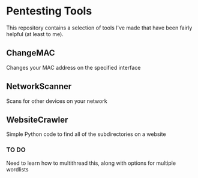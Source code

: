 # Pentesting Tools

This repository contains a selection of tools I've made that have been fairly helpful (at least to me).

## ChangeMAC

Changes your MAC address on the specified interface

## NetworkScanner

Scans for other devices on your network

## WebsiteCrawler

Simple Python code to find all of the subdirectories on a website

### TO DO
Need to learn how to multithread this, along with options for multiple wordlists
